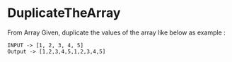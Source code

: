 # DuplicateTheArray

From Array Given, duplicate the values of the array like below as example :

```
INPUT -> [1, 2, 3, 4, 5]
Output -> [1,2,3,4,5,1,2,3,4,5]

```

